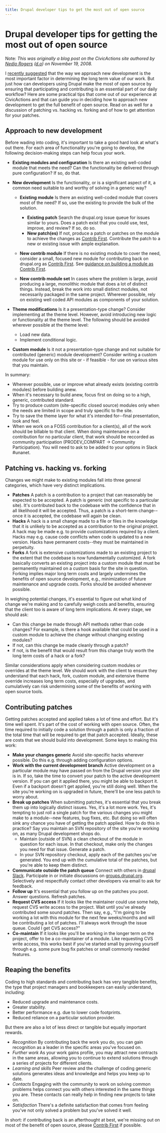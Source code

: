 ```yaml
---
title: Drupal developer tips to get the most out of open source
---
```


# Drupal developer tips for getting the most out of open source

Note: _This was originally a blog post on the CivicActions site authored by [Nedjo Rogers](https://nedjo.ca/) ([d.o](https://www.drupal.org/u/nedjo)) on November 19, 2008._

I [recently suggested](../drupal/most-important-decision-in-developing-a-drupal-site-contributed-vs-custom-development.md) that the way we approach new development is the most important factor in determining the long term value of our work. But just how can developers using Drupal make the most of open source by ensuring that participating and contributing is an essential part of our daily workflow? Here are some practical tips that come out of our experience at CivicActions and that can guide you in deciding how to approach new development to get the full benefit of open source. Read on as well for a discussion of patching vs. hacking vs. forking and of how to get attention for your patches.

## Approach to new development

Before wading into coding, it's important to take a good hard look at what's out there. For each area of functionality you're going to develop, the following decision-making steps can help focus your work.

-   **Existing modules and configuration** Is there an existing well-coded module that meets the need? Can the functionality be delivered through pure configuration? If so, do that.
-   **New development** Is the functionality, or is a significant aspect of it, a common need suitable to and worthy of solving in a generic way?

    -   **Existing module** Is there an existing well-coded module that covers most of the need? If so, use the existing to provide the bulk of the solution.

        -   **Existing patch** Search the drupal.org issue queue for issues similar to yours. Does a patch exist that you could use, test, improve, and review? If so, do so.
        -   **New patch(es)** If not, produce a patch or patches on the module to achieve the changes as [Contrib First](../../../common-practices-tools/contribution/contrib-first.md). Contribute the patch to a new or existing issue with ample explanation.

    -   **New contrib module** If there is no existing module to cover the need, consider a small, focused new module for contributing back on drupal.org as [Contrib First](../../../common-practices-tools/contribution/contrib-first.md). See [guidance on building a module as Contrib First](./drupal-contrib-first-module-development.md).
    -   **New contrib module set** In cases where the problem is large, avoid producing a large, monolithic module that does a lot of distinct things. Instead, break the work into small distinct modules, not necessarily packaged in the same project. Wherever possible, rely on existing well coded API modules as components of your solution.

-   **Theme modifications** Is it a presentation-type change? Consider implementing at the theme level. However, avoid introducing new logic or functionality at the theme level. The following should be avoided wherever possible at the theme level:
    -   Load new data.
    -   Implement conditional logic.
-   **Custom module** Is it not a presentation-type change and not suitable for contributed (generic) module development? Consider writing a custom module for use only on this site or - if feasible - for use on various sites that you maintain.

In summary:

-   Wherever possible, use or improve what already exists (existing contrib modules) before building anew.
-   When it's necessary to build anew, focus first on doing so to a high, generic, contributed standard.
-   Try to produce custom (site-specific closed source) modules only when the needs are limited in scope and truly specific to the site.
-   Try to save the theme layer for what it's intended for--final presentation, look and feel.
-   When we work on a FOSS contribution for a client(s), all of the work should be billable to that client. When doing maintenance on a contribution for no particular client, that work should be reccorded as community participation (PRODEV_COMPART -> Community Participation). You will need to ask to be added to your options in Slack #unanet.

## Patching vs. hacking vs. forking

Changes we might make to existing modules fall into three general categories, which have very distinct implications.

-   **Patches** A patch is a contribution to a project that can reasonably be expected to be accepted. A patch is generic (not specific to a particular site). It's contributed back to the codebase with the confidence that in all likelihood it will be accepted. Thus, a patch is a short-term change--once it is accepted, the codebase will again be clean.
-   **Hacks** A hack is a small change made to a file or files in the knowledge that it is unlikely to be accepted as a contribution to the original project. A hack may be made e.g. to provide customizations required by a client. Hacks may e.g. cause code conflicts when code is updated to a new version. Hacks have permanent costs--they must be maintained in perpetuity.
-   **Forks** A fork is extensive customizations made to an existing project to the extent that the codebase is now fundamentally customized. A fork basically converts an existing project into a custom module that must be permanently maintained on a custom basis for the site in question. Forking implies major long term costs and largely undermines the benefits of open source development, e.g., minimization of future maintenance and upgrade costs. Forks should be avoided whenever possible.

In weighing potential changes, it's essential to figure out what kind of change we're making and to carefully weigh costs and benefits, ensuring that the client too is aware of long term implications. At every stage, we should ask:

-   Can this change be made through API methods rather than code changes? For example, is there a hook available that could be used in a custom module to achieve the change without changing existing modules?
-   If not, can this change be made cleanly through a patch?
-   If not, is the benefit that would result from this change truly worth the long term costs of a hack or a fork?

Similar considerations apply when considering custom modules or overrides at the theme level. We should work with the client to ensure they understand that each hack, fork, custom module, and extensive theme override increases long term costs, especially of upgrades, and cumulatively can risk undermining some of the benefits of working with open source tools.

## Contributing patches

Getting patches accepted and applied takes a lot of time and effort. But it's time well spent. It's part of the cost of working with open source. Often, the time required to initially code a solution through a patch is only a fraction of the total time that will be required to get that patch accepted. Ideally, these are costs that we should build into development. Some keys to making this work:

-   **Make your changes generic** Avoid site-specific hacks wherever possible. Do this e.g. through adding configuration options.
-   **Work with the current development branch** Active development on a particular module may have passed on from the Drupal version your site is in. If so, take the time to convert your patch to the active development version. If you can get it applied there, you might be able to backport it. Even if a backport doesn't get applied, you're still doing well. When the site you're working on is upgraded in future, there'll be one less patch to worry about.
-   **Break up patches** When submitting patches, it's essential that you break them up into logically distinct issues. Yes, it's a lot more work. Yes, it's tempting to just roll a single patch for the various changes you might make to a module--new features, bug fixes, etc. But doing so will often sink any chance you have of getting the patch applied. How to do this in practice? Say you maintain an SVN repository of the site you're working on, as many Drupal development shops do.
    -   Maintain (outside of SVN) a clean checkout of the module in question for each issue. In that checkout, make only the changes you need for that issue. Generate a patch.
    -   In your SVN repository checkout, apply each of the patches you've generated. You end up with the cumulative total of the patches, but you're able to keep them distinct.
-   **Communicate outside the patch queue** Connect with others in [drupal Slack](https://www.drupal.org/slack). Participate in or initiate discussions on [groups.drupal.org](https://groups.drupal.org/). Selectively and respectfully contact other developers via email to ask for feedback.
-   **Follow up** It's essential that you follow up on the patches you post. Answer questions. Refresh patches.
-   **Request CVS access** If it looks like the maintainer could use some help, request CVS write access to the project. Wait until you've already contributed some sound patches. Then say, e.g., "I'm going to be working a lot with this module for the next few weeks/months and will be contributing a lot of patches. I'll always work through the issue queue. Could I get CVS access?"
-   **Co-maintain** If it looks like you'll be working in the longer term on the project, offer to be a co-maintainer of a module. Like requesting CVS write access, this works best if you've started small by proving yourself through e.g. some pure bug fix patches or small commonly needed features.

## Reaping the benefits

Coding to high standards and contributing back has very tangible benefits, the type that project managers and bookkeepers can easily understand, including:

-   Reduced upgrade and maintenance costs.
-   Greater stability.
-   Better performance e.g. due to lower code footprints.
-   Reduced reliance on a particular solution provider.

But there are also a lot of less direct or tangible but equally important rewards.

-   _Recognition_ By contributing back the work you do, you can gain recognition as a leader in the specific areas you've focused on.
-   _Further work_ As your work gains profile, you may attract new contracts in the same areas, allowing you to continue to extend solutions through a series of projects for different clients.
-   _Learning and skills_ Peer review and the challenge of coding generic solutions generates ideas and knowledge and helps you keep up to date.
-   _Contacts_ Engaging with the community to work on solving common problems helps connect you with others interested in the same things you are. These contacts can really help in finding new projects to take on.
-   _Satisfaction_ There's a definite satisfaction that comes from feeling you've not only solved a problem but you've solved it well.

In short: if contributing back is an afterthought at best, we're missing out on most of the benefit of open source, please [Contrib First](../../../common-practices-tools/contribution/contrib-first.md) if possible.
